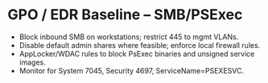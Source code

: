 # GPO / EDR Baseline – SMB/PSExec
- Block inbound SMB on workstations; restrict 445 to mgmt VLANs.
- Disable default admin shares where feasible; enforce local firewall rules.
- AppLocker/WDAC rules to block PsExec binaries and unsigned service images.
- Monitor for System 7045, Security 4697, ServiceName=PSEXESVC.
